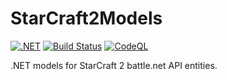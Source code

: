 # StarCraft2Models

[![.NET](https://github.com/BellumGens/StarCraft2Models/actions/workflows/dotnet.yml/badge.svg)](https://github.com/BellumGens/StarCraft2Models/actions/workflows/dotnet.yml)
[![Build Status](https://dev.azure.com/BellumGens/Bellum%20Gens/_apis/build/status/BellumGens.StarCraft2Models?branchName=master)](https://dev.azure.com/BellumGens/Bellum%20Gens/_build/latest?definitionId=6&branchName=master)
[![CodeQL](https://github.com/BellumGens/StarCraft2Models/actions/workflows/codeql-analysis.yml/badge.svg)](https://github.com/BellumGens/StarCraft2Models/actions/workflows/codeql-analysis.yml)

.NET models for StarCraft 2 battle.net API entities.
